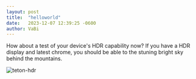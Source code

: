 ```yaml
---
layout: post
title:  "helloworld"
date:   2023-12-07 12:39:25 -0600
author: VaBi
---
```


How about a test of your device's HDR capability now? If you have a HDR display and latest chrome, you should be able to  the stuning bright sky behind the mountains. 

![teton-hdr](/imgs/DSC_2993-hdr.jpg)
